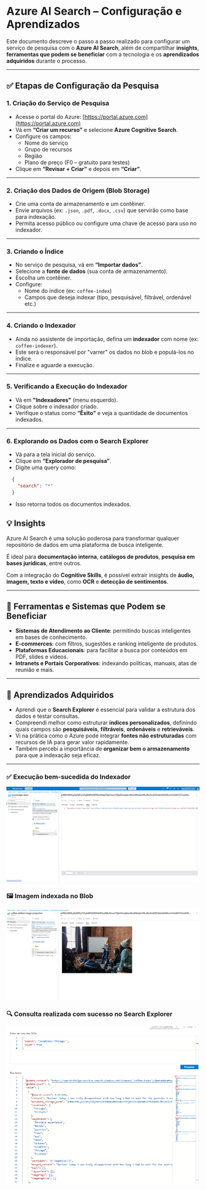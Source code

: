 # Azure AI Search – Configuração e Aprendizados

Este documento descreve o passo a passo realizado para configurar um serviço de pesquisa com o **Azure AI Search**, além de compartilhar **insights**, **ferramentas que podem se beneficiar** com a tecnologia e os **aprendizados adquiridos** durante o processo.

---

## ✅ Etapas de Configuração da Pesquisa

### 1. Criação do Serviço de Pesquisa
- Acesse o portal do Azure: [https://portal.azure.com](https://portal.azure.com)
- Vá em **“Criar um recurso”** e selecione **Azure Cognitive Search**.
- Configure os campos:
  - Nome do serviço
  - Grupo de recursos
  - Região
  - Plano de preço (F0 – gratuito para testes)
- Clique em **“Revisar + Criar”** e depois em **“Criar”**.

---

### 2. Criação dos Dados de Origem (Blob Storage)
- Crie uma conta de armazenamento e um contêiner.
- Envie arquivos (ex: `.json`, `.pdf`, `.docx`, `.csv`) que servirão como base para indexação.
- Permita acesso público ou configure uma chave de acesso para uso no indexador.

---

### 3. Criando o Índice
- No serviço de pesquisa, vá em **“Importar dados”**.
- Selecione a **fonte de dados** (sua conta de armazenamento).
- Escolha um contêiner.
- Configure:
  - Nome do índice (ex: `coffee-index`)
  - Campos que deseja indexar (tipo, pesquisável, filtrável, ordenável etc.)

---

### 4. Criando o Indexador
- Ainda no assistente de importação, defina um **indexador** com nome (ex: `coffee-indexer`).
- Este será o responsável por "varrer" os dados no blob e populá-los no índice.
- Finalize e aguarde a execução.

---

### 5. Verificando a Execução do Indexador
- Vá em **"Indexadores"** (menu esquerdo).
- Clique sobre o indexador criado.
- Verifique o status como **“Êxito”** e veja a quantidade de documentos indexados.

---

### 6. Explorando os Dados com o Search Explorer
- Vá para a tela inicial do serviço.
- Clique em **“Explorador de pesquisa”**.
- Digite uma query como:
```json
  {
    "search": "*"
  }
```

- Isso retorna todos os documentos indexados.

## 💡 Insights

Azure AI Search é uma solução poderosa para transformar qualquer repositório de dados em uma plataforma de busca inteligente.

É ideal para **documentação interna**, **catálogos de produtos**, **pesquisa em bases jurídicas**, entre outros.

Com a integração do **Cognitive Skills**, é possível extrair insights de **áudio, imagem, texto e vídeo**, como **OCR** e **detecção de sentimentos**.

---

## 🧰 Ferramentas e Sistemas que Podem se Beneficiar

- **Sistemas de Atendimento ao Cliente**: permitindo buscas inteligentes em bases de conhecimento.
- **E-commerces**: com filtros, sugestões e ranking inteligente de produtos.
- **Plataformas Educacionais**: para facilitar a busca por conteúdos em PDF, slides e vídeos.
- **Intranets e Portais Corporativos**: indexando políticas, manuais, atas de reunião e mais.

---

## 📘 Aprendizados Adquiridos

- Aprendi que o **Search Explorer** é essencial para validar a estrutura dos dados e testar consultas.
- Compreendi melhor como estruturar **índices personalizados**, definindo quais campos são **pesquisáveis**, **filtráveis**, **ordenáveis** e **retrieváveis**.
- Vi na prática como o Azure pode integrar **fontes não estruturadas** com recursos de IA para gerar valor rapidamente.
- Também percebi a importância de **organizar bem o armazenamento** para que a indexação seja eficaz.

---

### ✅ Execução bem-sucedida do Indexador
![Indexador](screenshots/indexador-executado.png)

### 🖼️ Imagem indexada no Blob
![Imagem](screenshots/imagem-azure.png)

### 🔍 Consulta realizada com sucesso no Search Explorer
![Resultado da Consulta](screenshots/consulta-search-explorer.png)
